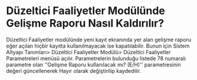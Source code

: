 # Düzeltici Faaliyetler Modülünde Gelişme Raporu Nasıl Kaldırılır?

Düzeltici Faaliyetler modülünde yeni kayıt ekranında yer alan gelişme raporu eğer açılan hiçbir kayıtta kullanılmayacak ise kapatılabilir. Bunun için Sistem Altyapı Tanımları> Düzeltici Faaliyetler Modülü> Düzeltici Faaliyetler Parametreleri menüsü açılır. Parametrelerin bulunduğu listede 78 numaralı parametre olan ''Gelişme Raporu kullanılacak mı? (E/H)'' parametresinin değeri güncellenerek Hayır olarak değiştirilip kaydedilir.

